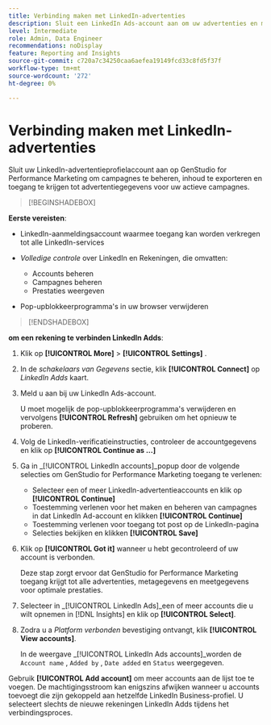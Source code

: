```yaml
---
title: Verbinding maken met LinkedIn-advertenties
description: Sluit een LinkedIn Ads-account aan om uw advertenties en media te activeren en te controleren met Adobe GenStudio for Performance Marketing.
level: Intermediate
role: Admin, Data Engineer
recommendations: noDisplay
feature: Reporting and Insights
source-git-commit: c720a7c34250caa6aefea19149fcd33c8fd5f37f
workflow-type: tm+mt
source-wordcount: '272'
ht-degree: 0%

---
```


# Verbinding maken met LinkedIn-advertenties

Sluit uw LinkedIn-advertentieprofielaccount aan op GenStudio for Performance Marketing om campagnes te beheren, inhoud te exporteren en toegang te krijgen tot advertentiegegevens voor uw actieve campagnes.

>[!BEGINSHADEBOX]

**Eerste vereisten**:

- LinkedIn-aanmeldingsaccount waarmee toegang kan worden verkregen tot alle LinkedIn-services

- _Volledige controle_ over LinkedIn en Rekeningen, die omvatten:

   - Accounts beheren
   - Campagnes beheren
   - Prestaties weergeven

- Pop-upblokkeerprogramma&#39;s in uw browser verwijderen

>[!ENDSHADEBOX]

**om een rekening te verbinden LinkedIn Adds**:

1. Klik op **[!UICONTROL More]** > **[!UICONTROL Settings]** .

1. In de _schakelaars van Gegevens_ sectie, klik **[!UICONTROL Connect]** op _LinkedIn Adds_ kaart.

1. Meld u aan bij uw LinkedIn Ads-account.

   U moet mogelijk de pop-upblokkeerprogramma&#39;s verwijderen en vervolgens **[!UICONTROL Refresh]** gebruiken om het opnieuw te proberen.

1. Volg de LinkedIn-verificatieinstructies, controleer de accountgegevens en klik op **[!UICONTROL Continue as ...]**

1. Ga in _[!UICONTROL LinkedIn accounts]_popup door de volgende selecties om GenStudio for Performance Marketing toegang te verlenen:

   - Selecteer een of meer LinkedIn-advertentieaccounts en klik op **[!UICONTROL Continue]**
   - Toestemming verlenen voor het maken en beheren van campagnes in dat LinkedIn Ad-account en klikken **[!UICONTROL Continue]**
   - Toestemming verlenen voor toegang tot post op de LinkedIn-pagina
   - Selecties bekijken en klikken **[!UICONTROL Save]**

1. Klik op **[!UICONTROL Got it]** wanneer u hebt gecontroleerd of uw account is verbonden.

   Deze stap zorgt ervoor dat GenStudio for Performance Marketing toegang krijgt tot alle advertenties, metagegevens en meetgegevens voor optimale prestaties.

1. Selecteer in _[!UICONTROL LinkedIn Ads]_een of meer accounts die u wilt opnemen in [!DNL Insights] en klik op **[!UICONTROL Select]**.

1. Zodra u a _Platform verbonden_ bevestiging ontvangt, klik **[!UICONTROL View accounts]**.

   In de weergave _[!UICONTROL LinkedIn Ads accounts]_worden de `Account name` , `Added by` , `Date added` en `Status` weergegeven.

Gebruik **[!UICONTROL Add account]** om meer accounts aan de lijst toe te voegen. De machtigingsstroom kan enigszins afwijken wanneer u accounts toevoegt die zijn gekoppeld aan hetzelfde LinkedIn Business-profiel. U selecteert slechts de nieuwe rekeningen LinkedIn Adds tijdens het verbindingsproces.
